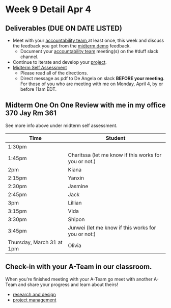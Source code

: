 # Week 9 Detail Apr 4

## Deliverables (DUE ON DATE LISTED)

* Meet with your [accountability team ](../assignments/accountability\_partner.md)at least once, this week and discuss the feedback you got from the [midterm demo](https://docs.google.com/spreadsheets/d/1U9xOT\_r\_jnaPtbKW-pZMSXHni-UoA5cN-KGZrbMJg1E/edit#gid=0) feedback.
  * Document your [accountability team](../assignments/accountability\_partner.md) meeting(s) on the #duff slack channel.
* Continue to iterate and develop your [project](../assignments/project\_versions.md).
* [Midterm Self Assessment](../assignments/assessments/midterm\_self\_assessment.md)&#x20;
  * Please read all of the directions.&#x20;
  * Direct message as pdf to De Angela on slack **BEFORE your meeting**. For those of you who are meeting with me on Monday, April 4, by or before 11am EDT.

## **Midterm One On One Review with me in my office 370 Jay Rm 361**

See more info above under midterm self assessment.

| Time                      | Student                                               |
| ------------------------- | ----------------------------------------------------- |
| 1:30pm                    |                                                       |
| 1:45pm                    | Charitssa (let me know if this works for you or not.) |
| 2pm                       | Kiana                                                 |
| 2:15pm                    | Yanxin                                                |
| 2:30pm                    | Jasmine                                               |
| 2:45pm                    | Jack                                                  |
| 3pm                       | Lillian                                               |
| 3:15pm                    | Vida                                                  |
| 3:30pm                    | Shipon                                                |
| 3:45pm                    | Junwei (let me know if this works for you or not:)    |
| Thursday, March 31 at 1pm | Olivia                                                |

## Check-in with your A-Team in our classroom.&#x20;

When you're finished meeting with your A-Team go meet with another A-Team and share your progress and learn about theirs!

* [research and design](../assignments/project\_plan.md)
* [project management](../assignments/website.md)

##

